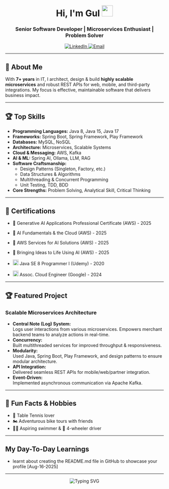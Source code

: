 <!-- GitHub Profile README for iamgul -->

<h1 align="center">Hi, I'm Gul <img src="https://media.giphy.com/media/hvRJCLFzcasrR4ia7z/giphy.gif" width="35"></h1>
<h3 align="center">Senior Software Developer | Microservices Enthusiast | Problem Solver</h3>

<p align="center">
  <a href="https://www.linkedin.com/in/iamgul/">
    <img src="https://img.shields.io/badge/LinkedIn-iamgul-blue?logo=linkedin" alt="LinkedIn">
  </a>
  <a href="mailto:iamgulmd@gmail.com">
    <img src="https://img.shields.io/badge/Email-iamgulmd@gmail.com-green?logo=gmail" alt="Email">
  </a>
</p>

---

## 🚀 About Me

With **7+ years** in IT, I architect, design & build **highly scalable microservices** and robust REST APIs for web, mobile, and third-party integrations. My focus is effective, maintainable software that delivers business impact.

---

## 🏆 Top Skills

- **Programming Languages:** Java 8, Java 15, Java 17
- **Frameworks:** Spring Boot, Spring Framework, Play Framework
- **Databases:** MySQL, NoSQL
- **Architecture:** Microservices, Scalable Systems
- **Cloud & Messaging:** AWS, Kafka
- **AI & ML:** Spring AI, Ollama, LLM, RAG
- **Software Craftsmanship:** 
  - Design Patterns (Singleton, Factory, etc.)
  - Data Structures & Algorithms
  - Multithreading & Concurrent Programming
  - Unit Testing, TDD, BDD
- **Core Strengths:** Problem Solving, Analytical Skill, Critical Thinking

---

## 📜 Certifications

-  🧠 Generative AI Applications Professional Certificate (AWS) - 2025  
-  🧠 AI Fundamentals & the Cloud (AWS) - 2025  
-  🧠 AWS Services for AI Solutions (AWS) - 2025  
-  🧠 Bringing Ideas to Life Using AI (AWS) - 2025  

- <img src="https://img.icons8.com/color/48/000000/java-coffee-cup-logo.png" width="18" alt="Java"/> Java SE 8 Programmer I (Udemy) - 2020  
- <img src="https://img.icons8.com/color/48/000000/google-cloud.png" width="18" alt="Google Cloud"/> Assoc. Cloud Engineer (Google) - 2024

---

## 🏆 Featured Project

### Scalable Microservices Architecture

- **Central Note (Log) System:**  
  Logs user interactions from various microservices. Empowers merchant backend teams to analyze actions in real-time.
- **Concurrency:**  
  Built multithreaded services for improved throughput & responsiveness.
- **Modularity:**  
  Used Java, Spring Boot, Play Framework, and design patterns to ensure modular architecture.
- **API Integration:**  
  Delivered seamless REST APIs for mobile/web/partner integration.
- **Event-Driven:**  
  Implemented asynchronous communication via Apache Kafka.

---

## 🎉 Fun Facts & Hobbies

- 🏓 Table Tennis lover
- 🏍️ Adventurous bike tours with friends
- 🏊‍♂️ Aspiring swimmer & 🚗 4-wheeler driver

---

## My Day-To-Day Learnings

- learnt about creating the README.md file in GitHub to showcase your profile [Aug-16-2025]


---

<p align="center">
  <img src="https://readme-typing-svg.herokuapp.com?font=Roboto&duration=3000&color=00BFFF&center=true&vCenter=true&lines=Let's+build+impactful+software+together!;Always+learning+%26+exploring+new+tech!" alt="Typing SVG" />
</p>
